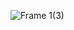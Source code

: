 ![Frame 1(3)](https://github.com/Drunken72/Drunken72/assets/63776547/4f933c1a-dc28-4cd7-a636-31c5cac8e6c7)

